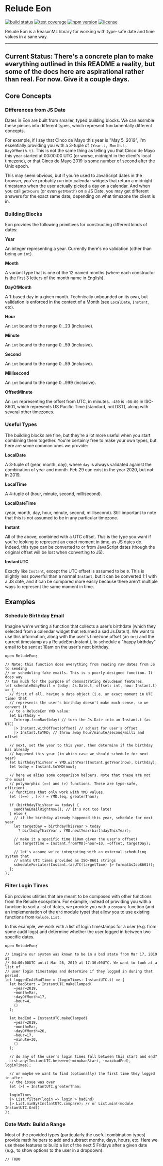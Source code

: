 # Relude Eon

[![build status](https://img.shields.io/circleci/project/github/reazen/relude-eon/master.svg)](https://circleci.com/gh/reazen/relude-eon)
[![test coverage](https://img.shields.io/coveralls/github/reazen/relude-eon.svg)](https://coveralls.io/github/reazen/relude-eon)
[![npm version](https://img.shields.io/npm/v/relude-eon.svg)](https://www.npmjs.com/package/relude-eon)
[![license](https://img.shields.io/github/license/reazen/relude-eon.svg)](https://github.com/reazen/relude-eon/blob/master/LICENSE)

Relude Eon is a ReasonML library for working with type-safe date and time values in a sane way.

---
**Current Status:** There's a concrete plan to make everything outlined in this README a reality, but some of the docs here are aspirational rather than real. For now. Give it a couple days.
---

## Core Concepts

### Differences from JS Date

Dates in Eon are built from smaller, typed building blocks. We can assmble these pieces into different types, which represent fundamentally different concepts.

For example, if I say that Cinco de Mayo this year is "May 5, 2019", I'm essentially providing you with a 3-tuple of `(Year.t, Month.t, DayOfMonth.t)`. This is not the same thing as telling you that Cinco de Mayo this year started at 00:00:00 UTC (or worse, midnight in the client's local timezone), or that Cinco de Mayo 2019 is some number of second after the Unix epoch.

This may seem obvious, but if you're used to JavaScript dates in the browser, you've probably run into calendar widgets that return a midnight timestamp when the user actually picked a day on a calendar. And when you call `getHours` (or even `getMonth`) on a JS Date, you may get different answers for the exact same date, depending on what timezone the client is in.

### Building Blocks

Eon provides the following primitives for constructing different kinds of dates:

**Year**

An integer representing a year. Currently there's no validation (other than being an `int`).

**Month**

A variant type that is one of the 12 named months (where each constructor is the first 3 letters of the month name in English).

**DayOfMonth**

A 1-based day in a given month. Technically unbounded on its own, but validation is enforced in the context of a Month (see `LocalDate`, `Instant`, etc).

**Hour**

An `int` bound to the range 0...23 (inclusive).

**Minute**

An `int` bound to the range 0...59 (inclusive).

**Second**

An `int` bound to the range 0...59 (inclusive).

**Millisecond**

An `int` bound to the range 0...999 (inclusive).

**OffsetMinute**

An `int` representing the offset from UTC, in minutes. `-480` is `-08:00` in ISO-8601, which represents US Pacific Time (standard, not DST), along with several other timezones.


### Useful Types

The building blocks are fine, but they're a lot more useful when you start combining them together. You're certainly free to make your own types, but here are some common ones we provide:

**LocalDate**

A 3-tuple of (year, month, day), where `day` is always validated against the combination of year and month. Feb 29 can exist in the year 2020, but not in 2019.

**LocalTime**

A 4-tuple of (hour, minute, second, millisecond).

**LocalDateTime**

(year, month, day, hour, minute, second, millisecond). Still important to note that this is not assumed to be in any particular timezone.

**Instant**

All of the above, combined with a UTC offset. _This_ is the type you want if you're looking to represent an exact moment in time, as JS dates do. Indeed, this type can be converted to or from JavaScript dates (though the original offset will be lost when converting to JS).

**InstantUTC**

Exactly like `Instant`, except the UTC offset is assumed to be `0`. This is slightly less powerful than a normal `Instant`, but it can be converted 1:1 with a JS date, and it can be compared more easily because there aren't multiple ways to represent the same moment in time.

## Examples

### Schedule Birthday Email

Imagine we're writing a function that collects a user's birthdate (which they selected from a calendar widget that returned a sad Js.Date.t). We want to use this information, along with the user's timezone offset (an `int`) and the current timestamp as a ReludeEon.Instant.t, to schedule a "happy birthday" email to be sent at 10am on the user's next birthday.

```reason
open ReludeEon;

// Note: this function does everything from reading raw dates from JS to sending
// or scheduling fake emails. This is a poorly-designed function. It does way
// too much for the purpose of demonstrating ReludeEon features.
let scheduleBdayEmail = (bday: Js.Date.t, offset: int, now: Instant.t) => {
  // first of all, having a date object (i.e. an exact moment in UTC time) that
  // represents the user's birthday doesn't make much sense, so we convert it
  // to a ReludeEon YMD value:
  let birthday =
    Interop.fromRaw(bday) // turn the Js.Date into an Instant.t (as UTC)
    |> Instant.withOffset(offset) // adjust for user's offset
    |> Instant.toYMD; // throw away hour/minute/second/milli and offset

  // next, set the year to this year, then determine if the birthday has already
  // happened this year (in which case we should schedule for next year)
  let birthdayThisYear = YMD.withYear(Instant.getYear(now), birthday);
  let today = Instant.toYMD(now);

  // here we alias some comparison helpers. Note that these are not the usual
  // polymorphic (==) and (>) functions. These are type-safe, efficient
  // functions that only work with YMD values.
  let ((==) , (>)) = YMD.(eq, greaterThan);

  if (birthdayThisYear == today) {
    sendTheEmailRightNow(); // it's not too late!
  } else {
    // if the birthday already happened this year, schedule for next year
    let targetDay = birthdayThisYear > today
      ? birthdayThisYear : YMD.nextYear(birthdayThisYear);

    // make it a specific time (10am given the user's offset)
    let targetTime = Instant.fromYMD(~hour=10, ~offset, targetDay);

    // let's assume we're integrating with an external scheduling system that
    // wants UTC times provided as ISO-8601 strings
    scheduleForLater(Instant.(asUTC(targetTime) |> formatAsIso8601));
  };
};
```

### Filter Login Times

Eon provides utilities that are meant to be composed with other functions from the Relude ecosystem. For example, instead of providing you with a function to sort a list of dates, we provide you with a `compare` function (and an implementation of the `Ord` module type) that allow you to use existing functions from `Relude.List`.

In this example, we work with a list of login timestamps for a user (e.g. from some audit logs) and determine whether the user logged in between two specific dates.

```reason
open ReludeEon;

// imagine our system was known to be in a bad state from Mar 17, 2019 at
// 04:00:00UTC until Mar 26, 2019 at 17:30:00UTC. We want to look at a list of
// user login timestamps and determine if they logged in during that period.
let loggedInAtBadTime = (loginTimes: InstantUTC.t) => {
  let badStart = InstantUTC.makeClamped(
    ~year=2019,
    ~month=Mar,
    ~dayOfMonth=17,
    ~hour=4,
    ()
  );

  let badEnd = InstantUTC.makeClamped(
    ~year=2019,
    ~month=Mar,
    ~dayOfMonth=26,
    ~hour=17,
    ~minute=30,
    ()
  );

  // do any of the user's login times fall between this start and end?
  List.any(InstantUTC.between(~min=badStart, ~max=badEnd), loginTimes);

  // or maybe we want to find (optionally) the first time they logged in after
  // the issue was over
  let (>) = InstantUTC.greaterThan;

  loginTimes
  |> List.filter(login => login > badEnd)
  |> List.minBy(InstantUTC.compare); // or List.min((module InstantUTC.Ord))
};
```

### Date Math: Build a Range

Most of the provided types (particularly the useful combination types) provide math helpers to add and subtract months, days, hours, etc. Here we use these features to build a list of the next 5 Fridays after a given date (e.g., to show options to the user in a dropdown).

```reason
// TODO
```
